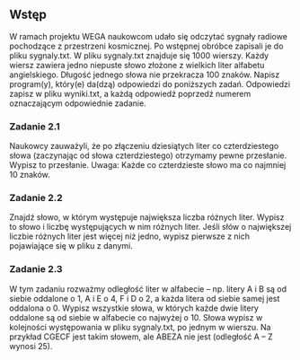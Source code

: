 ## Wstęp
W ramach projektu WEGA naukowcom udało się odczytać sygnały radiowe pochodzące z przestrzeni kosmicznej. Po wstępnej obróbce zapisali je do pliku sygnaly.txt. W pliku sygnaly.txt znajduje się 1000 wierszy. Każdy wiersz zawiera jedno niepuste słowo złożone z wielkich liter alfabetu angielskiego. Długość jednego słowa nie przekracza 100 znaków. Napisz program(y), który(e) da(dzą) odpowiedzi do poniższych zadań. Odpowiedzi zapisz w pliku wyniki.txt, a każdą odpowiedź poprzedź numerem oznaczającym odpowiednie zadanie.


### Zadanie 2.1
Naukowcy zauważyli, że po złączeniu dziesiątych liter co czterdziestego słowa (zaczynając od słowa czterdziestego) otrzymamy pewne przesłanie. Wypisz to przesłanie. Uwaga: Każde co czterdzieste słowo ma co najmniej 10 znaków.

### Zadanie 2.2
Znajdź słowo, w którym występuje największa liczba różnych liter. Wypisz to słowo i liczbę występujących w nim różnych liter. Jeśli słów o największej liczbie różnych liter jest więcej niż jedno, wypisz pierwsze z nich pojawiające się w pliku z danymi.

### Zadanie 2.3
W tym zadaniu rozważmy odległość liter w alfabecie – np. litery A i B są od siebie oddalone o 1, A i E o 4, F i D o 2, a każda litera od siebie samej jest oddalona o 0. Wypisz wszystkie słowa, w których każde dwie litery oddalone są od siebie w alfabecie co najwyżej o 10. Słowa wypisz w kolejności występowania w pliku sygnaly.txt, po jednym w wierszu. Na przykład CGECF jest takim słowem, ale ABEZA nie jest (odległość A – Z wynosi 25).